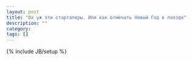 ```yaml
---
layout: post
title: "Ох уж эти стартаперы. Или как отмечать Новый Год в поезде"
description: ""
category: 
tags: []
---
```

{% include JB/setup %}

